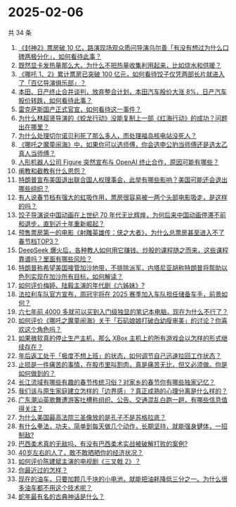 # 2025-02-06

共 34 条

<!-- BEGIN ZHIHUQUESTIONS -->
<!-- 最后更新时间 Thu Feb 06 2025 01:10:16 GMT+0800 (China Standard Time) -->
1. [《封神2》票房破 10 亿，路演现场观众质问导演乌尔善「有没有想过为什么口碑两极分化」，如何看待此事？](https://www.zhihu.com/question/11311362722)
1. [既然显卡发热量那么大，为什么不把热量收集利用起来，比如烧水和供暖？](https://www.zhihu.com/question/10970034504)
1. [《哪吒 1、2》累计票房已突破 100 亿元，如何看待饺子仅凭两部长片就进入了「百亿导演俱乐部」？](https://www.zhihu.com/question/11287486293)
1. [本田、日产终止合并谈判，放弃整合计划，本田汽车股价大涨 8%，日产汽车股价转跌，如何看待此事？](https://www.zhihu.com/question/11331942636)
1. [雷克萨斯国产正式官宣，如何看待这一事件？](https://www.zhihu.com/question/11334284647)
1. [为什么林超贤导演的《蛟龙行动》没能复制上一部《红海行动》的成功？问题出在哪里？](https://www.zhihu.com/question/11254159614)
1. [为什么处理切尔诺贝利死了那么多人，而处理福岛核电站没死人？](https://www.zhihu.com/question/10995630629)
1. [《哪吒之魔童闹海》中，如果你可以选师傅，你会选申公豹当师傅还是选太乙真人当师傅？](https://www.zhihu.com/question/11231946714)
1. [人形机器人公司 Figure 突然宣布与 OpenAI 终止合作，原因可能有哪些？](https://www.zhihu.com/question/11315228202)
1. [阐教和截教有什么恩怨？](https://www.zhihu.com/question/11190961316)
1. [特朗普宣布美国退出联合国人权理事会，此举有哪些影响？美国可能还会退出哪些组织？](https://www.zhihu.com/question/11313686691)
1. [有人说春节档有强大的虹吸作用，票房很容易被一两个头部电影吸走，是这样的吗？](https://www.zhihu.com/question/10985455855)
1. [饺子导演说中国动画在上世纪 70 年代无比辉煌，为何后来中国动画停滞不前和退步，直到近十年重新崛起？](https://www.zhihu.com/question/11201086852)
1. [预售票房第一的电影《射雕英雄传：侠之大者》，为什么总票房甚至进入不了春节档TOP3？](https://www.zhihu.com/question/11201664211)
1. [DeepSeek 爆火后，各种教人如何用它赚钱、炒股的课程随之而来，这些课程靠谱吗？里面有哪些风险？](https://www.zhihu.com/question/11344933936)
1. [特朗普称希望美国接管加沙地带，不排除派军，内塔尼亚胡称特朗普将帮助以色列实现在加沙所有目标，如何解读？](https://www.zhihu.com/question/11311355709)
1. [如何评价梅婷、陆毅主演的年代剧《六姊妹》?](https://www.zhihu.com/question/10921803986)
1. [法拉利车队官方宣布，周冠宇将在 2025 赛季加入车队担任储备车手，前景如何？](https://www.zhihu.com/question/11357640964)
1. [六七年前 4000 多就可以买到入门级独显的笔记本电脑，现在为什么不行了？](https://www.zhihu.com/question/9248983371)
1. [如何评价《哪吒之魔童闹海》关于「石矶娘娘打破白幼瘦审美」的讨论？你喜欢这个角色吗？](https://www.zhihu.com/question/11205730758)
1. [如果微软真的停止生产主机，那么 XBox 主机上的所有游戏会以怎样的形式继续存在？](https://www.zhihu.com/question/11253749431)
1. [年后返工处于「极度不想上班」的状态，如何调节自己迅速拉回工作状态？](https://www.zhihu.com/question/11318341265)
1. [止损是一件痛苦的事情，在股市里叫割肉，真是痛苦无比，但又必须做。你是如何做到的？](https://www.zhihu.com/question/6336944521)
1. [长江流域有哪些有趣的春节传统习俗？对家乡的春节你有哪些独家记忆？](https://www.zhihu.com/question/10521394852)
1. [我们该与原生家庭建立怎样的「边界感」？真正成熟的心理分离是什么样的？](https://www.zhihu.com/question/10759728933)
1. [广东潮汕英歌舞遭游客吐槽称组织、公告、交通混乱白跑一趟，有哪些信息值得关注？](https://www.zhihu.com/question/11243311133)
1. [为什么美国最高法院三圣像放的是孔子不是苏格拉底？](https://www.zhihu.com/question/9859603211)
1. [有什么拳法，功夫，简单到每天做几个动作，长期坚持，就能强身健体，一招制敌?](https://www.zhihu.com/question/10826448627)
1. [巴西柔术真的无敌吗，有没有巴西柔术实战被破解打败的案例?](https://www.zhihu.com/question/9586826151)
1. [40岁左右的人了，敢不敢晒晒你的经济状况？](https://www.zhihu.com/question/651309090)
1. [如何评价陈建斌主演的电视剧《三叉戟 2》？](https://www.zhihu.com/question/10384662640)
1. [你最近过的怎样？](https://www.zhihu.com/question/664771606)
1. [现在的油车，只要加颗几千块的小电池，就能把油耗降低三分之一。为什么很多油车都不用这个技术呢？](https://www.zhihu.com/question/652140838)
1. [蛇年最有名的古典神话是什么？](https://www.zhihu.com/question/10784937731)
<!-- END ZHIHUQUESTIONS -->
